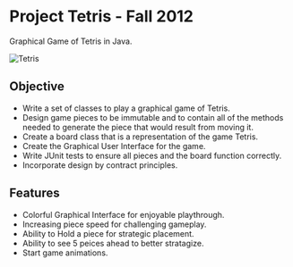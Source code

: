 # Project Tetris - Fall 2012
Graphical Game of Tetris in Java.

![Tetris](http://i.imgur.com/kUmPGN1.png)

## Objective
- Write a set of classes to play a graphical game of Tetris.
- Design game pieces to be immutable and to contain all of the methods needed to generate the piece that would result from moving it.
- Create a board class that is a representation of the game Tetris.
- Create the Graphical User Interface for the game.
- Write JUnit tests to  ensure all pieces and the board function correctly.
- Incorporate design by contract principles. 

## Features
- Colorful Graphical Interface for enjoyable playthrough.
- Increasing piece speed for challenging gameplay.
- Ability to Hold a piece for strategic placement.
- Ability to see 5 peices ahead to better stratagize.
- Start game animations.
